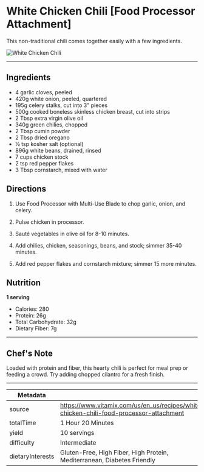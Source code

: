 # White Chicken Chili [Food Processor Attachment]

This non-traditional chili comes together easily with a few ingredients.

![White Chicken Chili](https://www.vitamix.com/content/dam/vitamix/home/recipes/q4-2022-recipes/WhiteChickenChili.jpg)

---

## Ingredients

- 4 garlic cloves, peeled
- 420g white onion, peeled, quartered
- 195g celery stalks, cut into 3" pieces
- 500g cooked boneless skinless chicken breast, cut into strips
- 2 Tbsp extra virgin olive oil
- 340g green chilies, chopped
- 2 Tbsp cumin powder
- 2 Tbsp dried oregano
- ½ tsp kosher salt (optional)
- 896g white beans, drained, rinsed
- 7 cups chicken stock
- 2 tsp red pepper flakes
- 3 Tbsp cornstarch, mixed with water

## Directions

1. Use Food Processor with Multi-Use Blade to chop garlic, onion, and celery.

2. Pulse chicken in processor.

3. Sauté vegetables in olive oil for 8-10 minutes.

4. Add chilies, chicken, seasonings, beans, and stock; simmer 35-40 minutes.

5. Add red pepper flakes and cornstarch mixture; simmer 15 more minutes.

## Nutrition

**1 serving**

- Calories: 280
- Protein: 26g
- Total Carbohydrate: 32g
- Dietary Fiber: 7g

---

## Chef's Note

Loaded with protein and fiber, this hearty chili is perfect for meal prep or feeding a crowd. Try adding chopped cilantro for a fresh finish.

---

| Metadata |  |
| --- | --- |
| source | https://www.vitamix.com/us/en_us/recipes/white-chicken-chili-food-processor-attachment |
| totalTime | 1 Hour 20 Minutes |
| yield | 10 servings |
| difficulty | Intermediate |
| dietaryInterests | Gluten-Free, High Fiber, High Protein, Mediterranean, Diabetes Friendly |
